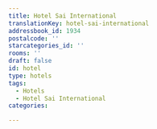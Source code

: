 ```yaml
---
title: Hotel Sai International
translationKey: hotel-sai-international
addressbook_id: 1934
postalcode: ''
starcategories_id: ''
rooms: ''
draft: false
id: hotel
type: hotels
tags:
  - Hotels
  - Hotel Sai International
categories:

---
```

